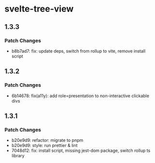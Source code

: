 # svelte-tree-view

## 1.3.3

### Patch Changes

- b8b7ad7: fix: update deps, switch from rollup to vite, remove install script

## 1.3.2

### Patch Changes

- 6b14678: fix(a11y): add role=presentation to non-interactive clickable divs

## 1.3.1

### Patch Changes

- b20e9d9: refactor: migrate to pnpm
- b20e9d9: style: run prettier & lint
- 7048d12: fix: install script, missing jest-dom package, switch rollup ts library
